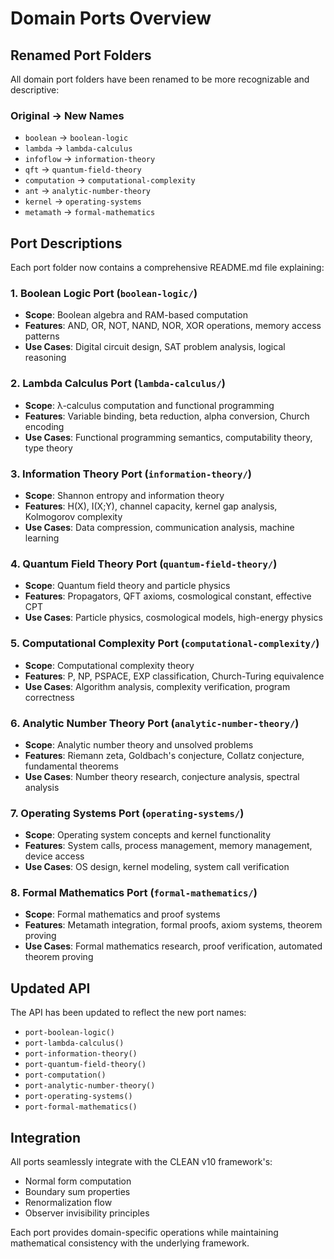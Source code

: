 # Domain Ports Overview

## Renamed Port Folders

All domain port folders have been renamed to be more recognizable and descriptive:

### Original → New Names
- `boolean` → `boolean-logic`
- `lambda` → `lambda-calculus` 
- `infoflow` → `information-theory`
- `qft` → `quantum-field-theory`
- `computation` → `computational-complexity`
- `ant` → `analytic-number-theory`
- `kernel` → `operating-systems`
- `metamath` → `formal-mathematics`

## Port Descriptions

Each port folder now contains a comprehensive README.md file explaining:

### 1. Boolean Logic Port (`boolean-logic/`)
- **Scope**: Boolean algebra and RAM-based computation
- **Features**: AND, OR, NOT, NAND, NOR, XOR operations, memory access patterns
- **Use Cases**: Digital circuit design, SAT problem analysis, logical reasoning

### 2. Lambda Calculus Port (`lambda-calculus/`)
- **Scope**: λ-calculus computation and functional programming
- **Features**: Variable binding, beta reduction, alpha conversion, Church encoding
- **Use Cases**: Functional programming semantics, computability theory, type theory

### 3. Information Theory Port (`information-theory/`)
- **Scope**: Shannon entropy and information theory
- **Features**: H(X), I(X;Y), channel capacity, kernel gap analysis, Kolmogorov complexity
- **Use Cases**: Data compression, communication analysis, machine learning

### 4. Quantum Field Theory Port (`quantum-field-theory/`)
- **Scope**: Quantum field theory and particle physics
- **Features**: Propagators, QFT axioms, cosmological constant, effective CPT
- **Use Cases**: Particle physics, cosmological models, high-energy physics

### 5. Computational Complexity Port (`computational-complexity/`)
- **Scope**: Computational complexity theory
- **Features**: P, NP, PSPACE, EXP classification, Church-Turing equivalence
- **Use Cases**: Algorithm analysis, complexity verification, program correctness

### 6. Analytic Number Theory Port (`analytic-number-theory/`)
- **Scope**: Analytic number theory and unsolved problems
- **Features**: Riemann zeta, Goldbach's conjecture, Collatz conjecture, fundamental theorems
- **Use Cases**: Number theory research, conjecture analysis, spectral analysis

### 7. Operating Systems Port (`operating-systems/`)
- **Scope**: Operating system concepts and kernel functionality
- **Features**: System calls, process management, memory management, device access
- **Use Cases**: OS design, kernel modeling, system call verification

### 8. Formal Mathematics Port (`formal-mathematics/`)
- **Scope**: Formal mathematics and proof systems
- **Features**: Metamath integration, formal proofs, axiom systems, theorem proving
- **Use Cases**: Formal mathematics research, proof verification, automated theorem proving

## Updated API

The API has been updated to reflect the new port names:
- `port-boolean-logic()`
- `port-lambda-calculus()`
- `port-information-theory()`
- `port-quantum-field-theory()`
- `port-computation()`
- `port-analytic-number-theory()`
- `port-operating-systems()`
- `port-formal-mathematics()`

## Integration

All ports seamlessly integrate with the CLEAN v10 framework's:
- Normal form computation
- Boundary sum properties
- Renormalization flow
- Observer invisibility principles

Each port provides domain-specific operations while maintaining mathematical consistency with the underlying framework.
